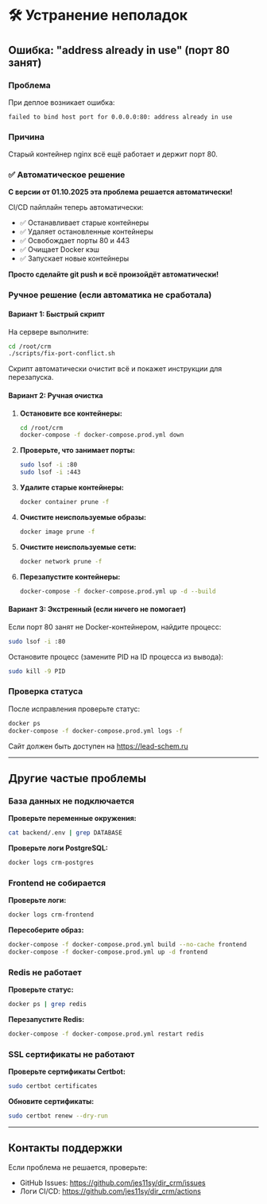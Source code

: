 # 🛠️ Устранение неполадок

## Ошибка: "address already in use" (порт 80 занят)

### Проблема
При деплое возникает ошибка:
```
failed to bind host port for 0.0.0.0:80: address already in use
```

### Причина
Старый контейнер nginx всё ещё работает и держит порт 80.

### ✅ Автоматическое решение

**С версии от 01.10.2025 эта проблема решается автоматически!**

CI/CD пайплайн теперь автоматически:
- ✅ Останавливает старые контейнеры
- ✅ Удаляет остановленные контейнеры
- ✅ Освобождает порты 80 и 443
- ✅ Очищает Docker кэш
- ✅ Запускает новые контейнеры

**Просто сделайте git push и всё произойдёт автоматически!**

### Ручное решение (если автоматика не сработала)

#### Вариант 1: Быстрый скрипт

На сервере выполните:
```bash
cd /root/crm
./scripts/fix-port-conflict.sh
```

Скрипт автоматически очистит всё и покажет инструкции для перезапуска.

#### Вариант 2: Ручная очистка

1. **Остановите все контейнеры:**
   ```bash
   cd /root/crm
   docker-compose -f docker-compose.prod.yml down
   ```

2. **Проверьте, что занимает порты:**
   ```bash
   sudo lsof -i :80
   sudo lsof -i :443
   ```

3. **Удалите старые контейнеры:**
   ```bash
   docker container prune -f
   ```

4. **Очистите неиспользуемые образы:**
   ```bash
   docker image prune -f
   ```

5. **Очистите неиспользуемые сети:**
   ```bash
   docker network prune -f
   ```

6. **Перезапустите контейнеры:**
   ```bash
   docker-compose -f docker-compose.prod.yml up -d --build
   ```

#### Вариант 3: Экстренный (если ничего не помогает)

Если порт 80 занят не Docker-контейнером, найдите процесс:
```bash
sudo lsof -i :80
```

Остановите процесс (замените PID на ID процесса из вывода):
```bash
sudo kill -9 PID
```

### Проверка статуса

После исправления проверьте статус:
```bash
docker ps
docker-compose -f docker-compose.prod.yml logs -f
```

Сайт должен быть доступен на https://lead-schem.ru

---

## Другие частые проблемы

### База данных не подключается

**Проверьте переменные окружения:**
```bash
cat backend/.env | grep DATABASE
```

**Проверьте логи PostgreSQL:**
```bash
docker logs crm-postgres
```

### Frontend не собирается

**Проверьте логи:**
```bash
docker logs crm-frontend
```

**Пересоберите образ:**
```bash
docker-compose -f docker-compose.prod.yml build --no-cache frontend
docker-compose -f docker-compose.prod.yml up -d frontend
```

### Redis не работает

**Проверьте статус:**
```bash
docker ps | grep redis
```

**Перезапустите Redis:**
```bash
docker-compose -f docker-compose.prod.yml restart redis
```

### SSL сертификаты не работают

**Проверьте сертификаты Certbot:**
```bash
sudo certbot certificates
```

**Обновите сертификаты:**
```bash
sudo certbot renew --dry-run
```

---

## Контакты поддержки

Если проблема не решается, проверьте:
- GitHub Issues: https://github.com/jes11sy/dir_crm/issues
- Логи CI/CD: https://github.com/jes11sy/dir_crm/actions

